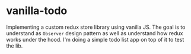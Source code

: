 # vanilla-todo

Implementing a custom redux store library using vanilla JS. The goal is to understand as `Observer` design pattern as well as understand how redux works under the hood.
I'm doing a simple todo list app on top of it to test the lib.
